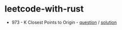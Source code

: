 # leetcode-with-rust

- 973 - K Closest Points to Origin - [question][lc.973.question] / [solution][lc.973.solution]


[lc.973.question]: https://leetcode.com/problems/k-closest-points-to-origin/
[lc.973.solution]: https://github.com/wtlin1228/leetcode-with-rust/blob/master/src/questions/k_closest_points_to_origin.rs
